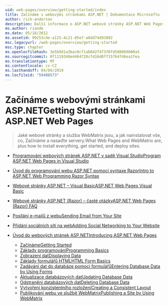 ```yaml
---
uid: web-pages/overview/getting-started/index
title: Začínáme s webovými stránkami ASP.NET | Dokumentace Microsoftu
author: rick-anderson
description: Další informace o ASP.NET webové stránky ASP.NET Web Pages a syntaxe Razor poskytují rychlý, přístupný a jednoduchý způsob kombinování serverového kódu s HTML t...
ms.author: riande
ms.date: 05/18/2012
ms.assetid: 99253c4e-a125-4c21-85e7-a6dd74d93892
msc.legacyurl: /web-pages/overview/getting-started
msc.type: chapter
ms.openlocfilehash: 3e5b9d1a3bac0cf1ab042f473f8fd508069000a5
ms.sourcegitcommit: 0f1119340e4464720cfd16d0ff15764746ea1fea
ms.translationtype: MT
ms.contentlocale: cs-CZ
ms.lasthandoff: 04/09/2019
ms.locfileid: "59408573"
---
```

# <a name="getting-started-with-aspnet-web-pages"></a><span data-ttu-id="a7309-103">Začínáme s webovými stránkami ASP.NET</span><span class="sxs-lookup"><span data-stu-id="a7309-103">Getting Started with ASP.NET Web Pages</span></span>

> <span data-ttu-id="a7309-104">Jaké webové stránky a služba WebMatrix jsou, a jak nainstalovat vše, co, Začínáme a nasaďte servery.</span><span class="sxs-lookup"><span data-stu-id="a7309-104">What Web Pages and WebMatrix are, plus how to install everything, get started, and deploy sites.</span></span>


- [<span data-ttu-id="a7309-105">Programování webových stránek ASP.NET v sadě Visual Studio</span><span class="sxs-lookup"><span data-stu-id="a7309-105">Program ASP.NET Web Pages in Visual Studio</span></span>](program-asp-net-web-pages-in-visual-studio.md)
- [<span data-ttu-id="a7309-106">Úvod do programování webu ASP.NET pomocí syntaxe Razor</span><span class="sxs-lookup"><span data-stu-id="a7309-106">Intro to ASP.NET Web Programming Razor Syntax</span></span>](introducing-razor-syntax-c.md)
- [<span data-ttu-id="a7309-107">Webové stránky ASP.NET – Visual Basic</span><span class="sxs-lookup"><span data-stu-id="a7309-107">ASP.NET Web Pages Visual Basic</span></span>](introducing-razor-syntax-vb.md)
- [<span data-ttu-id="a7309-108">Webové stránky ASP.NET (Razor) – časté otázky</span><span class="sxs-lookup"><span data-stu-id="a7309-108">ASP.NET Web Pages (Razor) FAQ</span></span>](aspnet-web-pages-razor-faq.md)
- [<span data-ttu-id="a7309-109">Posílání e-mailů z webu</span><span class="sxs-lookup"><span data-stu-id="a7309-109">Sending Email from Your Site</span></span>](11-adding-email-to-your-web-site.md)
- [<span data-ttu-id="a7309-110">Přidání sociálních sítí na web</span><span class="sxs-lookup"><span data-stu-id="a7309-110">Adding Social Networking to Your Website</span></span>](13-adding-social-networking-to-your-web-site.md)
- [<span data-ttu-id="a7309-111">Úvod do webových stránek ASP.NET</span><span class="sxs-lookup"><span data-stu-id="a7309-111">Introducing ASP.NET Web Pages</span></span>](introducing-aspnet-web-pages-2/index.md)

    - [<span data-ttu-id="a7309-112">Začínáme</span><span class="sxs-lookup"><span data-stu-id="a7309-112">Getting Started</span></span>](introducing-aspnet-web-pages-2/getting-started.md)
    - [<span data-ttu-id="a7309-113">Základy programování</span><span class="sxs-lookup"><span data-stu-id="a7309-113">Programming Basics</span></span>](introducing-aspnet-web-pages-2/intro-to-web-pages-programming.md)
    - [<span data-ttu-id="a7309-114">Zobrazení dat</span><span class="sxs-lookup"><span data-stu-id="a7309-114">Displaying Data</span></span>](introducing-aspnet-web-pages-2/displaying-data.md)
    - [<span data-ttu-id="a7309-115">Základy formulářů HTML</span><span class="sxs-lookup"><span data-stu-id="a7309-115">HTML Form Basics</span></span>](introducing-aspnet-web-pages-2/form-basics.md)
    - [<span data-ttu-id="a7309-116">Zadávání dat do databáze pomocí formulářů</span><span class="sxs-lookup"><span data-stu-id="a7309-116">Entering Database Data by Using Forms</span></span>](introducing-aspnet-web-pages-2/entering-data.md)
    - [<span data-ttu-id="a7309-117">Aktualizace databázových dat</span><span class="sxs-lookup"><span data-stu-id="a7309-117">Updating Database Data</span></span>](introducing-aspnet-web-pages-2/updating-data.md)
    - [<span data-ttu-id="a7309-118">Odstranění databázových dat</span><span class="sxs-lookup"><span data-stu-id="a7309-118">Deleting Database Data</span></span>](introducing-aspnet-web-pages-2/deleting-data.md)
    - [<span data-ttu-id="a7309-119">Vytvoření konzistentního rozložení</span><span class="sxs-lookup"><span data-stu-id="a7309-119">Creating a Consistent Layout</span></span>](introducing-aspnet-web-pages-2/layouts.md)
    - [<span data-ttu-id="a7309-120">Publikování webu ve službě WebMatrix</span><span class="sxs-lookup"><span data-stu-id="a7309-120">Publishing a Site by Using WebMatrix</span></span>](introducing-aspnet-web-pages-2/publishing.md)
